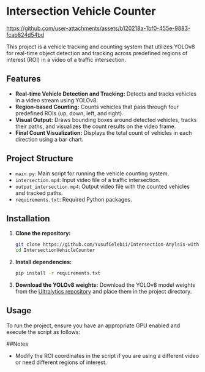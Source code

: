 # Intersection Vehicle Counter

https://github.com/user-attachments/assets/b120218a-1bf0-455e-9883-fcab824d54bd

This project is a vehicle tracking and counting system that utilizes YOLOv8 for real-time object detection and tracking across predefined regions of interest (ROI) in a video of a traffic intersection.

## Features

- **Real-time Vehicle Detection and Tracking:** Detects and tracks vehicles in a video stream using YOLOv8.
- **Region-based Counting:** Counts vehicles that pass through four predefined ROIs (up, down, left, and right).
- **Visual Output:** Draws bounding boxes around detected vehicles, tracks their paths, and visualizes the count results on the video frame.
- **Final Count Visualization:** Displays the total count of vehicles in each direction using a bar chart.

## Project Structure

- `main.py`: Main script for running the vehicle counting system.
- `intersection.mp4`: Input video file of a traffic intersection.
- `output_intersection.mp4`: Output video file with the counted vehicles and tracked paths.
- `requirements.txt`: Required Python packages.

## Installation

1. **Clone the repository:**
    ```bash
    git clone https://github.com/YusufCelebii/Intersection-Anylsis-with-YOLOv8.git
    cd IntersectionVehicleCounter
    ```

2. **Install dependencies:**
    ```bash
    pip install -r requirements.txt
    ```

3. **Download the YOLOv8 weights:**
   Download the YOLOv8 model weights from the [Ultralytics repository](https://github.com/ultralytics/yolov8) and place them in the project directory.

## Usage

To run the project, ensure you have an appropriate GPU enabled and execute the script as follows:

##Notes
- Modify the ROI coordinates in the script if you are using a different video or need different regions of interest.
